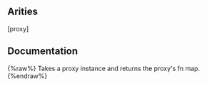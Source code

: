 ## Arities
[proxy]

## Documentation
{%raw%}
Takes a proxy instance and returns the proxy's fn map.
{%endraw%}
